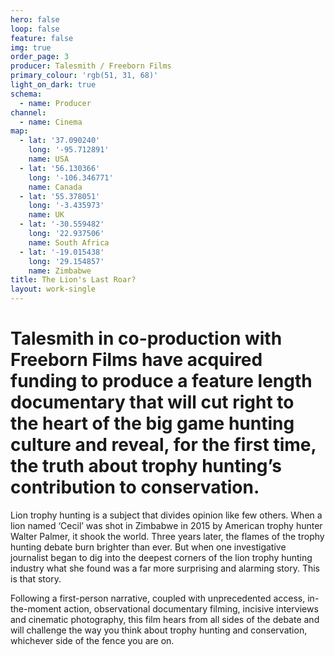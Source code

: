 ```yaml
---
hero: false
loop: false
feature: false
img: true
order_page: 3
producer: Talesmith / Freeborn Films
primary_colour: 'rgb(51, 31, 68)'
light_on_dark: true
schema:
  - name: Producer
channel:
  - name: Cinema
map:
  - lat: '37.090240'
    long: '-95.712891'
    name: USA
  - lat: '56.130366'
    long: '-106.346771'
    name: Canada
  - lat: '55.378051'
    long: '-3.435973'
    name: UK
  - lat: '-30.559482'
    long: '22.937506'
    name: South Africa
  - lat: '-19.015438'
    long: '29.154857'
    name: Zimbabwe
title: The Lion's Last Roar?
layout: work-single
---
```

# Talesmith in co-production with Freeborn Films have acquired funding to produce a feature length documentary that will cut right to the heart of the big game hunting culture and reveal, for the first time, the truth about trophy hunting’s contribution to conservation.

Lion trophy hunting is a subject that divides opinion like few others. When a lion named ‘Cecil’ was shot in Zimbabwe in 2015 by American trophy hunter Walter Palmer, it shook the world. Three years later, the flames of the trophy hunting debate burn brighter than ever. But when one investigative journalist began to dig into the deepest corners of the lion trophy hunting industry what she found was a far more surprising and alarming story. This is that story.

Following a first-person narrative, coupled with unprecedented access, in-the-moment action, observational documentary filming, incisive interviews and cinematic photography, this film hears from all sides of the debate and will challenge the way you think about trophy hunting and conservation, whichever side of the fence you are on.
